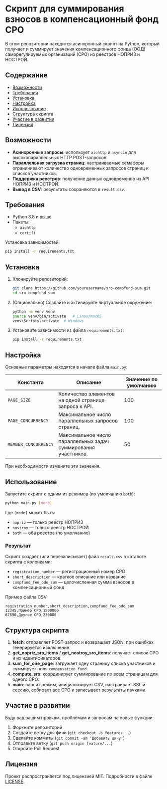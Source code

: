 # Скрипт для суммирования взносов в компенсационный фонд СРО

В этом репозитории находится асинхронный скрипт на Python, который получает и суммирует значения компенсационного фонда (ООД) саморегулируемых организаций (СРО) из реестров НОПРИЗ и НОСТРОЙ.

## Содержание

- [Возможности](#возможности)
- [Требования](#требования)
- [Установка](#установка)
- [Настройка](#настройка)
- [Использование](#использование)
- [Структура скрипта](#структура-скрипта)
- [Участие в развитии](#участие-в-развитии)
- [Лицензия](#лицензия)

## Возможности

- **Асинхронные запросы**: использует `aiohttp` и `asyncio` для высокопараллельных HTTP POST-запросов.
- **Параллельная загрузка страниц**: настраиваемые семафоры ограничивают количество одновременных запросов страниц и списков участников.
- **Поддержка реестров**: получение данных одновременно из API НОПРИЗ и НОСТРОЙ.
- **Вывод в CSV**: результаты сохраняются в `result.csv`.

## Требования

- Python 3.8 и выше
- Пакеты:
  - `aiohttp`
  - `certifi`

Установка зависимостей:

```bash
pip install -r requirements.txt
```

## Установка

1. Клонируйте репозиторий:
   ```bash
   git clone https://github.com/yourusername/sro-compfund-sum.git
   cd sro-compfund-sum
   ```
2. (Опционально) Создайте и активируйте виртуальное окружение:
   ```bash
   python -m venv venv
   source venv/bin/activate   # Linux/macOS
   venv\Scripts\activate  # Windows
   ```
3. Установите зависимости из файла `requirements.txt`:
   ```bash
   pip install -r requirements.txt
   ```

## Настройка

Основные параметры находятся в начале файла `main.py`:

| Константа              | Описание                                                         | Значение по умолчанию |
|------------------------|------------------------------------------------------------------|-----------------------|
| `PAGE_SIZE`            | Количество элементов на одной странице запроса к API.            | 100                   |
| `PAGE_CONCURRENCY`     | Максимальное число параллельных запросов страниц.                | 100                   |
| `MEMBER_CONCURRENCY`   | Максимальное число параллельных задач суммирования участников.   | 50                    |

При необходимости измените эти значения.

## Использование

Запустите скрипт с одним из режимов (по умолчанию `both`):

```bash
python main.py [mode]
```

Где `[mode]` может быть:

- `nopriz` — только реестр НОПРИЗ
- `nostroy` — только реестр НОСТРОЙ
- `both` — оба реестра (по умолчанию)

### Результат

Скрипт создаёт (или перезаписывает) файл `result.csv` в каталоге скрипта с колонками:

- `registration_number` — регистрационный номер СРО
- `short_description` — краткое описание или название
- `compfund_fee_odo_sum` — целочисленная сумма взносов в компенсационный фонд

Пример файла CSV:

```csv
registration_number,short_description,compfund_fee_odo_sum
12345,Пример СРО,1500000
67890,Другое СРО,230000
```

## Структура скрипта

1. **fetch**: отправляет POST-запрос и возвращает JSON, при ошибках генерируется исключение.
2. **get_nopriz_sro_items** / **get_nostroy_sro_items**: получает список СРО и их идентификаторов.
3. **sum_for_one_page**: загружает одну страницу списка участников и суммирует поля `compensation_fund`.
4. **compute_sro**: координирует суммирование по всем страницам для одного СРО.
5. **main**: парсит режим, инициализирует CSV, настраивает SSL и сессию, собирает все СРО и записывает результаты пачками.

## Участие в развитии

Буду рад вашим правкам, проблемам и запросам на новые функции:

1. Форкните репозиторий
2. Создайте ветку для фичи (`git checkout -b feature/...`)
3. Сделайте коммиты (`git commit -am 'Добавить фичу'`)
4. Отправьте ветку (`git push origin feature/...`)
5. Откройте Pull Request

## Лицензия

Проект распространяется под лицензией MIT. Подробности в файле [LICENSE](LICENSE).
